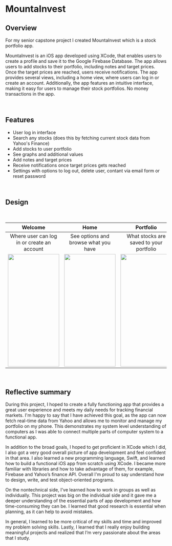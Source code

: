 # MountaInvest
## Overview

For my senior capstone project I created MountaInvest which is a stock portfolio app. 

MountaInvest is an iOS app developed using XCode, that enables users to create a profile and save it to the Google Firebase Database. The app allows users to add stocks to their portfolio, including notes and target prices. Once the target prices are reached, users receive notifications. The app provides several views, including a home view, where users can log in or create an account. Additionally, the app features an intuitive interface, making it easy for users to manage their stock portfolios. No money transactions in the app. 

<br>

## Features
* User log in interface
* Search any stocks (does this by fetching current stock data from Yahoo's Finance)
* Add stocks to user portfolio
* See graphs and additional values
* Add notes and target prices
* Receive notifications once target prices gets reached
* Settings with options to log out, delete user, contant via email form or reset password

<br>

## Design

<br>

Welcome |  Home | Portfolio | Settings | Graph
|:-------------------------:|:-------------------------:|:-------------------------: |:-------------------------:|:-------------------------:|
Where user can log in or create an account | See options and browse what you have | What stocks are saved to your portfolio | General settings page with additional features | Additional stocks data which updates with in real time
<img src="https://user-images.githubusercontent.com/63372623/234412707-946ea34a-3e08-4e9c-9913-9eae1433feaa.jpg" width ="160" height="350">  |  <img src="https://user-images.githubusercontent.com/63372623/234440630-abdfef3c-5970-4bc3-9ea9-42ee8b46a72e.jpg" width ="160" height="350"> | <img src="https://user-images.githubusercontent.com/63372623/234446027-09cc1716-db61-4171-8420-dd6601c46a10.jpg" width ="160" height="350"> | <img src="https://user-images.githubusercontent.com/63372623/234442621-8d90ec10-8336-4b2c-884c-c732e613fd82.jpg" width ="150" height="350">| <img src="https://user-images.githubusercontent.com/63372623/234445862-75516aae-fc7d-4b62-8ec0-fdf7af2a4a39.jpg" width ="150" height="350">


<br>

##  Reflective summary

During this project, I hoped to create a fully functioning app that provides a great user experience and meets my daily needs for tracking financial markets. I'm happy to say that I have achieved this goal, as the app can now fetch real-time data from Yahoo and allows me to monitor and manage my portfolio on my phone. This demonstrates my system level understanding of computers as I was able to connect multiple parts of computer system to a functional app.

In addition to the broad goals, I hoped to get proficient in XCode which I did, I also got a very good overall picture of app development and feel confident in that area. I also learned a new programming language, Swift, and learned how to build a functional iOS app from scratch using XCode. I became more familiar with libraries and how to take advantage of them, for example, Firebase and Yahoo’s finance API. Overall I'm proud to say understand how to design, write, and test object-oriented programs.

On the nontechnical side, I've learned how to work in groups as well as individually. This project was big on the individual side and it gave me a deeper understanding of the essential parts of app development and how time-consuming they can be. I learned that good research is essential when planning, as it can help to avoid mistakes.

In general, I learned to be more critical of my skills and time and improved my problem solving skills. Lastly, I learned that I really enjoy building meaningful projects and realized that I’m very passionate about the areas that I study.















